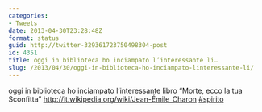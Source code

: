 ```yaml
---
categories:
- Tweets
date: 2013-04-30T23:28:48Z
format: status
guid: http://twitter-329361723750498304-post
id: 4351
title: oggi in biblioteca ho inciampato l’interessante li…
slug: /2013/04/30/oggi-in-biblioteca-ho-inciampato-linteressante-li/
---
```


oggi in biblioteca ho inciampato l’interessante libro “Morte, ecco la tua Sconfitta” http://it.wikipedia.org/wiki/Jean-Émile_Charon [#spirito](http://twitter.com/search?q=%23spirito)